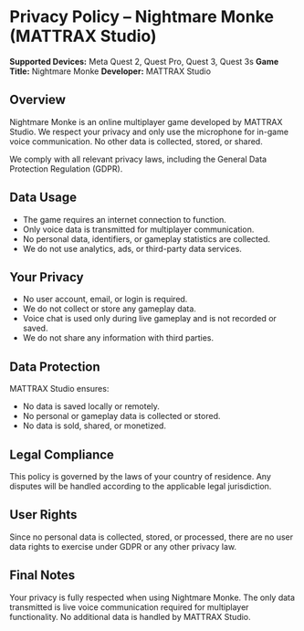 # Privacy Policy – Nightmare Monke (MATTRAX Studio)

**Supported Devices:** Meta Quest 2, Quest Pro, Quest 3, Quest 3s
**Game Title:** Nightmare Monke
**Developer:** MATTRAX Studio

## Overview

Nightmare Monke is an online multiplayer game developed by MATTRAX Studio. We respect your privacy and only use the microphone for in-game voice communication. No other data is collected, stored, or shared.

We comply with all relevant privacy laws, including the General Data Protection Regulation (GDPR).

## Data Usage

* The game requires an internet connection to function.
* Only voice data is transmitted for multiplayer communication.
* No personal data, identifiers, or gameplay statistics are collected.
* We do not use analytics, ads, or third-party data services.

## Your Privacy

* No user account, email, or login is required.
* We do not collect or store any gameplay data.
* Voice chat is used only during live gameplay and is not recorded or saved.
* We do not share any information with third parties.

## Data Protection

MATTRAX Studio ensures:

* No data is saved locally or remotely.
* No personal or gameplay data is collected or stored.
* No data is sold, shared, or monetized.

## Legal Compliance

This policy is governed by the laws of your country of residence. Any disputes will be handled according to the applicable legal jurisdiction.

## User Rights

Since no personal data is collected, stored, or processed, there are no user data rights to exercise under GDPR or any other privacy law.

## Final Notes

Your privacy is fully respected when using Nightmare Monke. The only data transmitted is live voice communication required for multiplayer functionality. No additional data is handled by MATTRAX Studio.
